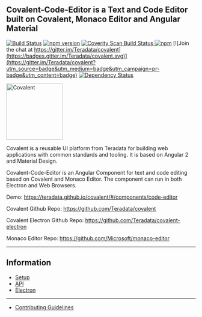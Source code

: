 ## Covalent-Code-Editor is a Text and Code Editor built on Covalent, Monaco Editor and Angular Material

[![Build Status](https://travis-ci.org/Teradata/covalent.svg?branch=develop)](https://travis-ci.org/Teradata/covalent-code-editor)
[![npm version](https://badge.fury.io/js/%40covalent%2Fcore.svg)](https://badge.fury.io/js/%40covalent%2Fcode-editor)
<a href="https://scan.coverity.com/projects/teradata-covalent-code-editor">
  <img alt="Coverity Scan Build Status"
       src="https://img.shields.io/coverity/scan/18223.svg"/>
</a>
[![npm](https://img.shields.io/npm/v/%40covalent/code-editor/beta.svg)](https://www.npmjs.com/package/@covalent/code-editor/v/beta)
[![Join the chat at https://gitter.im/Teradata/covalent](https://badges.gitter.im/Teradata/covalent.svg)](https://gitter.im/Teradata/covalent?utm_source=badge&utm_medium=badge&utm_campaign=pr-badge&utm_content=badge)
[![Dependency Status](https://dependencyci.com/github/Teradata/covalent/badge)](https://dependencyci.com/github/Teradata/covalent-code-editor)

<img alt="Covalent" src="https://gitcdn.link/repo/Teradata/covalent/develop/src/assets/icons/covalent.svg" width="150">

Covalent is a reusable UI platform from Teradata for building web applications with common standards and tooling. It is based on Angular 2 and Material Design.

Covalent-Code-Editor is an Angular Component for text and code editing based on Covalent and Monaco Editor. The component can run in both Electron and Web Browsers.

Demo: https://teradata.github.io/covalent/#/components/code-editor

Covalent Github Repo: https://github.com/Teradata/covalent

Covalent Electron Github Repo: https://github.com/Teradata/covalent-electron

Monaco Editor Repo: https://github.com/Microsoft/monaco-editor

---

## Information

* [Setup](docs/SETUP.md)
* [API](docs/API.md)
* [Electron](docs/ELECTRON.md)

---

* [Contributing Guidelines](docs/CONTRIBUTING.md)
